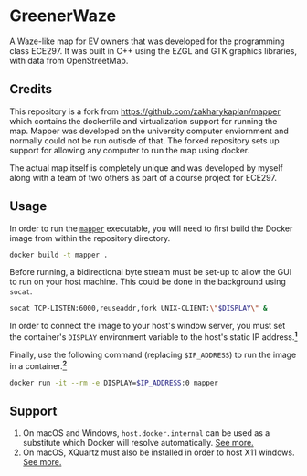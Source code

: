 # GreenerWaze
A Waze-like map for EV owners that was developed for the programming class ECE297. It was built in C++ using the EZGL and GTK graphics libraries, with data from  OpenStreetMap. 


## Credits
This repository is a fork from https://github.com/zakharykaplan/mapper which contains the dockerfile and virtualization support for running the map. Mapper was developed on the university computer enviornment and normally could not be run outisde of that. The forked repository sets up support for allowing any computer to run the map using docker. 

The actual map itself is completely unique and was developed by myself along with a team of two others as part of a course project for ECE297. 


## Usage

In order to run the [`mapper`](./mapper/mapper) executable, you will need to first build the Docker image from within the repository directory.

```bash
docker build -t mapper .
```

Before running, a bidirectional byte stream must be set-up to allow the GUI to run on your host machine.
This could be done in the background using `socat`.

```bash
socat TCP-LISTEN:6000,reuseaddr,fork UNIX-CLIENT:\"$DISPLAY\" &
```

In order to connect the image to your host's window server, you must set the container's `DISPLAY` environment variable to the host's static IP address.[<sup><b>1</b></sup>](#1)

Finally, use the following command (replacing `$IP_ADDRESS`) to run the image in a container.[<sup><b>2</b></sup>](#2)

```bash
docker run -it --rm -e DISPLAY=$IP_ADDRESS:0 mapper
```

## Support

<a class="anchor" id="1"></a>
1. On macOS and Windows, `host.docker.internal` can be used as a substitute which Docker will resolve automatically.
[See more.](https://docs.docker.com/docker-for-mac/networking/#use-cases-and-workarounds)
<a class="anchor" id="2"></a>
2. On macOS, XQuartz must also be installed in order to host X11 windows.
[See more.](https://stackoverflow.com/questions/44888957/guis-with-docker/44894464#44894464)
